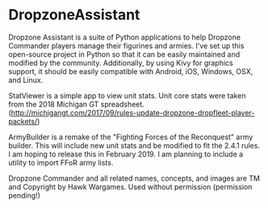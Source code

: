 # DropzoneAssistant

Dropzone Assistant is a suite of Python applications to help Dropzone Commander players manage their figurines and armies. I've set up this open-source project in Python so that it can be easily maintained and modified by the community. Additionally, by using Kivy for graphics support, it should be easily compatible with Android, iOS, Windows, OSX, and Linux.

StatViewer is a simple app to view unit stats. Unit core stats were taken from the 2018 Michigan GT spreadsheet. (http://michigangt.com/2017/09/rules-update-dropzone-dropfleet-player-packets/)

ArmyBuilder is a remake of the "Fighting Forces of the Reconquest" army builder. This will include new unit stats and be modified to fit the 2.4.1 rules. I am hoping to release this in February 2019. I am planning to include a utility to import FFoR army lists.

Dropzone Commander and all related names, concepts, and images are TM and Copyright by Hawk Wargames. Used without permission (permission pending!)


